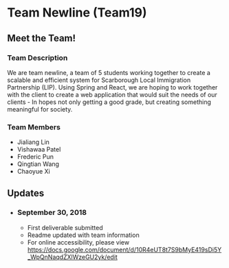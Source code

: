 # Team Newline (Team19)
## Meet the Team!
### Team Description
We are team newline, a team of 5 students working together to create a scalable and efficient system for Scarborough Local Immigration Partnership (LIP). Using Spring and React, we are hoping to work together with the client to create a web application that would suit the needs of our clients - In hopes not only getting a good grade, but creating something meaningful for society.

### Team Members
 - Jialiang Lin
 - Vishawaa Patel
 - Frederic Pun
 - Qingtian Wang
 - Chaoyue Xi
 
## Updates
- ### September 30, 2018
  - First deliverable submitted
  - Readme updated with team information
  - For online accessibility, please view https://docs.google.com/document/d/10R4eUT8t7S9bMyE419sDi5Y_WpQnNaqdZXlWzeGU2yk/edit
